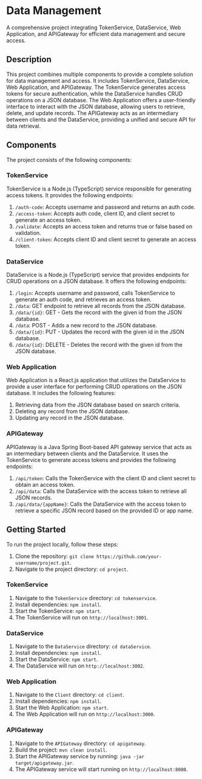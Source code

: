# Data Management

A comprehensive project integrating TokenService, DataService, Web Application, and APIGateway for efficient data management and secure access.

## Description

This project combines multiple components to provide a complete solution for data management and access. It includes TokenService, DataService, Web Application, and APIGateway. The TokenService generates access tokens for secure authentication, while the DataService handles CRUD operations on a JSON database. The Web Application offers a user-friendly interface to interact with the JSON database, allowing users to retrieve, delete, and update records. The APIGateway acts as an intermediary between clients and the DataService, providing a unified and secure API for data retrieval.

## Components

The project consists of the following components:

### TokenService

TokenService is a Node.js (TypeScript) service responsible for generating access tokens. It provides the following endpoints:

1. `/auth-code`: Accepts username and password and returns an auth code.
2. `/access-token`: Accepts auth code, client ID, and client secret to generate an access token.
3. `/validate`: Accepts an access token and returns true or false based on validation.
4. `/client-token`: Accepts client ID and client secret to generate an access token.

### DataService

DataService is a Node.js (TypeScript) service that provides endpoints for CRUD operations on a JSON database. It offers the following endpoints:

1. `/login`: Accepts username and password, calls TokenService to generate an auth code, and retrieves an access token.
2. `/data`: GET endpoint to retrieve all records from the JSON database.
3. `/data/{id}`: GET - Gets the record with the given id from the JSON database.
4. `/data`: POST - Adds a new record to the JSON database.
5. `/data/{id}`: PUT - Updates the record with the given id in the JSON database.
6. `/data/{id}`: DELETE - Deletes the record with the given id from the JSON database.

### Web Application

Web Application is a React.js application that utilizes the DataService to provide a user interface for performing CRUD operations on the JSON database. It includes the following features:

1. Retrieving data from the JSON database based on search criteria.
2. Deleting any record from the JSON database.
3. Updating any record in the JSON database.

### APIGateway

APIGateway is a Java Spring Boot-based API gateway service that acts as an intermediary between clients and the DataService. It uses the TokenService to generate access tokens and provides the following endpoints:

1. `/api/token`: Calls the TokenService with the client ID and client secret to obtain an access token.
2. `/api/data`: Calls the DataService with the access token to retrieve all JSON records.
3. `/api/data/{appName}`: Calls the DataService with the access token to retrieve a specific JSON record based on the provided ID or app name.

## Getting Started

To run the project locally, follow these steps:

1. Clone the repository: `git clone https://github.com/your-username/project.git`.
2. Navigate to the project directory: `cd project`.

### TokenService

1. Navigate to the `TokenService` directory: `cd tokenservice`.
2. Install dependencies: `npm install`.
3. Start the TokenService: `npm start`.
4. The TokenService will run on `http://localhost:3001`.

### DataService

1. Navigate to the `DataService` directory: `cd dataService`.
2. Install dependencies: `npm install`.
3. Start the DataService: `npm start`.
4. The DataService will run on `http://localhost:3002`.

### Web Application

1. Navigate to the `Client` directory: `cd client`.
2. Install dependencies: `npm install`.
3. Start the Web Application: `npm start`.
4. The Web Application will run on `http://localhost:3000`.

### APIGateway

1. Navigate to the `APIGateway` directory: `cd apigateway`.
2. Build the project: `mvn clean install`.
3. Start the APIGateway service by running: `java -jar target/apigateway.jar`.
4. The APIGateway service will start running on `http://localhost:8080`.
